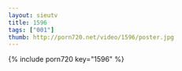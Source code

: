 ```yaml
--- 
layout: sieutv
title: 1596
tags: ["001"]
thumb: http://porn720.net/video/1596/poster.jpg
---
```

{% include porn720 key="1596" %} 
